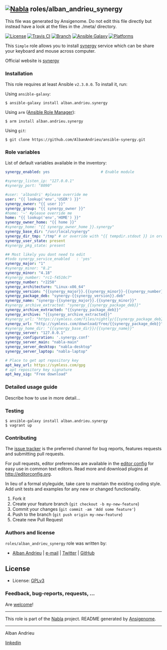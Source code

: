 ## [![Nabla](https://debops.org/images/debops-small.png)](https://github.com/AlbanAndrieu) roles/alban_andrieu_synergy

This file was generated by Ansigenome. Do not edit this file directly but instead have a look at the files in the ./meta/ directory. 

[![License](http://img.shields.io/:license-apache-blue.svg?style=flat-square)](http://www.apache.org/licenses/LICENSE-2.0.html)
[![Travis CI](https://img.shields.io/travis/AlbanAndrieu/ansible-synergy.svg?style=flat)](https://travis-ci.org/AlbanAndrieu/ansible-synergy)
[![Branch](http://img.shields.io/github/tag/AlbanAndrieu/ansible-synergy.svg?style=flat-square)](https://github.com/AlbanAndrieu/ansible-synergy/tree/master)
[![Ansible Galaxy](https://img.shields.io/badge/galaxy-alban.andrieu.synergy-660198.svg?style=flat)](https://galaxy.ansible.com/alban.andrieu/synergy)
[![Platforms](http://img.shields.io/badge/platforms-ubuntu-lightgrey.svg?style=flat)](#)

This ``Simple`` role allows you to install [synergy](http://fr.wikipedia.org/wiki/Synergy_(logiciel)) service
which can be share your keyboard and mouse across computer.

Official website is [synergy](https://symless.com/synergy/downloads)

### Installation

This role requires at least Ansible `v2.3.0.0`. To install it, run:

Using `ansible-galaxy`:
```shell
$ ansible-galaxy install alban.andrieu.synergy
```

Using `arm` ([Ansible Role Manager](https://github.com/mirskytech/ansible-role-manager/)):
```shell
$ arm install alban.andrieu.synergy
```

Using `git`:
```shell
$ git clone https://github.com/AlbanAndrieu/ansible-synergy.git
```

### Role variables

List of default variables available in the inventory:

```YAML
synergy_enabled: yes                       # Enable module

#synergy_listen_ip: "127.0.0.1"
#synergy_port: "8090"

#user: 'albandri' #please override me
user: "{{ lookup('env','USER') }}"
synergy_owner: "{{ user }}"
synergy_group: "{{ synergy_owner }}"
#home: '~' #please override me
home: "{{ lookup('env','HOME') }}"
synergy_owner_home: "{{ home }}"
#synergy_home: "{{ synergy_owner_home }}.synergy"
synergy_base_dir: "/usr/local/synergy"
synergy_dir_tmp: "/tmp" # or override with "{{ tempdir.stdout }} in order to have be sure to download the file"
synergy_user_state: present
#synergy_pkg_state: present

## Most likely you dont need to edit
#todo synergy_service_enabled   : 'yes'
synergy_major: "1"
#synergy_minor: "8.2"
synergy_minor: "4.18"
#synergy_number: "rc1-f4510c7"
synergy_number: "r2250"
synergy_architecture: "Linux-x86_64"
synergy_version: "{{synergy_major}}.{{synergy_minor}}-{{synergy_number}}-{{synergy_architecture}}"
synergy_package_deb: "synergy-{{synergy_version}}.deb"
synergy_name: "synergy-{{synergy_major}}.{{synergy_minor}}"
#synergy_archive_extracted: "synergy_{{synergy_package_deb}}"
synergy_archive_extracted: "{{synergy_package_deb}}"
synergy_archive: "{{synergy_archive_extracted}}"
#synergy_url: "https://symless.com/files/nightly/{{synergy_package_deb}}"
synergy_url: "http://symless.com/download/free/{{synergy_package_deb}}"
#synergy_home_dir: "{{synergy_base_dir}}/{{synergy_name}}"
synergy_server: "127.0.0.1"
synergy_configuration: '.synergy.conf'
synergy_server_main: "nabla-main"
synergy_server_desktop: "nabla-desktop"
synergy_server_laptop: "nabla-laptop"

# Place to get apt repository key
apt_key_url: https://symless.com/gpg
# apt repository key signature
apt_key_sig: "Free download"
```


### Detailed usage guide

Describe how to use in more detail...

### Testing
```shell
$ ansible-galaxy install alban.andrieu.synergy
$ vagrant up
```

### Contributing

The [issue tracker](https://github.com/AlbanAndrieu/ansible-synergy/issues) is the preferred channel for bug reports, features requests and submitting pull requests.

For pull requests, editor preferences are available in the [editor config](.editorconfig) for easy use in common text editors. Read more and download plugins at <http://editorconfig.org>.

In lieu of a formal styleguide, take care to maintain the existing coding style. Add unit tests and examples for any new or changed functionality.

1. Fork it
2. Create your feature branch (`git checkout -b my-new-feature`)
3. Commit your changes (`git commit -am 'Add some feature'`)
4. Push to the branch (`git push origin my-new-feature`)
5. Create new Pull Request

### Authors and license

`roles/alban_andrieu_synergy` role was written by:

- [Alban Andrieu](fr.linkedin.com/in/nabla/) | [e-mail](mailto:alban.andrieu@free.fr) | [Twitter](https://twitter.com/AlbanAndrieu) | [GitHub](https://github.com/AlbanAndrieu)

License
-------

- License: [GPLv3](https://tldrlegal.com/license/gnu-general-public-license-v3-%28gpl-3%29)

### Feedback, bug-reports, requests, ...

Are [welcome](https://github.com/AlbanAndrieu/ansible-synergy/issues)!

***

This role is part of the [Nabla](https://github.com/AlbanAndrieu) project.
README generated by [Ansigenome](https://github.com/nickjj/ansigenome/).

***

Alban Andrieu

[linkedin](fr.linkedin.com/in/nabla/)
